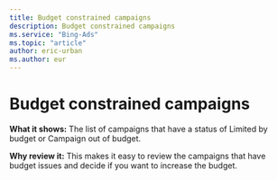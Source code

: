 ```yaml
---
title: Budget constrained campaigns
description: Budget constrained campaigns
ms.service: "Bing-Ads"
ms.topic: "article"
author: eric-urban
ms.author: eur
---
```


# Budget constrained campaigns

**What it shows:**  The list of campaigns that have a status of Limited by budget or Campaign out of budget.

**Why review it:**  This makes it easy to review the campaigns that have budget issues and decide if you want to increase the budget.


